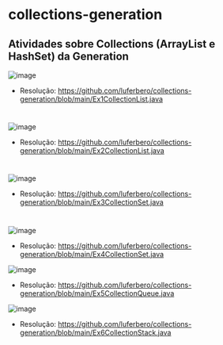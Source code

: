 # collections-generation
## Atividades sobre Collections (ArrayList e HashSet) da Generation 

![image](https://user-images.githubusercontent.com/126680747/233165868-36a1d5eb-47e8-4c8d-9d89-19207e9095d4.png)
- Resolução: https://github.com/luferbero/collections-generation/blob/main/Ex1CollectionList.java
# 
![image](https://user-images.githubusercontent.com/126680747/233166304-f195e3f7-0593-41de-a280-3d6231635e2d.png)
- Resolução: https://github.com/luferbero/collections-generation/blob/main/Ex2CollectionList.java
# 
![image](https://user-images.githubusercontent.com/126680747/233166583-48dd22c8-c8ef-448f-87e9-d6502dd7c654.png)
- Resolução: https://github.com/luferbero/collections-generation/blob/main/Ex3CollectionSet.java
# 
![image](https://user-images.githubusercontent.com/126680747/233166777-e7b8a64d-c93f-4a08-b513-509369daba17.png)
- Resolução: https://github.com/luferbero/collections-generation/blob/main/Ex4CollectionSet.java

![image](https://user-images.githubusercontent.com/126680747/234095078-a87e2ed6-2167-4021-ac00-7594195a77cc.png)
- Resolução: https://github.com/luferbero/collections-generation/blob/main/Ex5CollectionQueue.java

![image](https://user-images.githubusercontent.com/126680747/234095445-4413d331-3197-4ca6-a73e-d1484ad7f3ac.png)
- Resolução: https://github.com/luferbero/collections-generation/blob/main/Ex6CollectionStack.java

